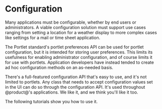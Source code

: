 # Configuration [](id=configuration)

Many applications must be configurable, whether by end users or administrators.
A viable configuration solution must support use cases ranging from setting a
location for a weather display to more complex cases like settings for a mail or
time sheet application. 

The Portlet standard's portlet preferences API can be used for portlet
configuration, but it is intended for storing user preferences. This limits its
usefulness for enabling administrator configuration, and of course limits it for
use with portlets. Application developers have instead tended to create ad hoc
configuration methods on an as-needed basis. 

There's a full-featured configuration API that's easy to use, and it's not
limited to portlets. Any class that needs to accept configuration values set in
the UI can do so through the configuration API. It's used throughout @product@'s
applications. We like it, and we think you'll like it too. 

The following tutorials show you how to use it. 
